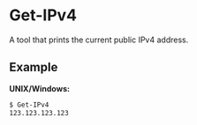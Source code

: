 # Get-IPv4

A tool that prints the current public IPv4 address.

## Example

**UNIX/Windows:**

```sh
$ Get-IPv4
123.123.123.123
```
